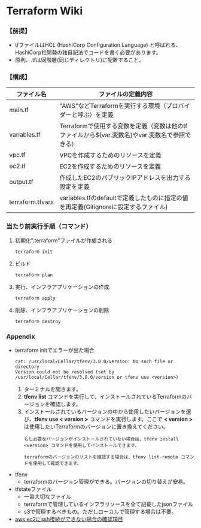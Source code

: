 # Terraform Wiki

### 【前提】
* tfファイルはHCL (HashiCorp Configuration Language) と呼ばれる、HashiCorp社開発の独自記法でコードを書く必要があります。
* 原則、.tfは同階層(同じディレクトリ)に配置すること。

### 【構成】
|ファイル名|ファイルの定義内容|
|------------|-----------|
|main.tf|"AWS"などTerraformを実行する環境（プロバイダーと呼ぶ）を定義|
|variables.tf|Terraformで使用する変数を定義（変数は他のtfファイルから${var.変数名}やvar.変数名で参照できる）|
|vpc.tf|VPCを作成するためのリソースを定義|
|ec2.tf|EC2を作成するためのリソースを定義|
|output.tf|作成したEC2のパブリックIPアドレスを出力する設定を定義|
|terraform.tfvars|variables.tfのdefaultで定義したものに指定の値を再定義(Gitignoreに設定するファイル)|

### 当たり前実行手順（コマンド）
1. 初期化".terraform"ファイルが作成される
    ```text
    terraform init
    ```
2. ビルド
    ```text
    terraform plan
    ```
3. 実行、インフラアプリケーションの作成
    ```text
    terraform apply
    ```
4. 削除、インフラアプリケーションの削除
    ```text
    terraform destroy
    ```
### Appendix
* terraform initでエラーが出た場合
    ```text
    cat: /usr/local/Cellar/tfenv/3.0.0/version: No such file or directory
    Version could not be resolved (set by /usr/local/Cellar/tfenv/3.0.0/version or tfenv use <version>)
    ```
    1. ターミナルを開きます。
    2. **tfenv list** コマンドを実行して、インストールされているTerraformのバージョンを確認します。
    3. インストールされているバージョンの中から使用したいバージョンを選び、**tfenv use < version >** コマンドを実行します。ここで **< version >** は使用したいTerraformのバージョンに置き換えてください。
        ```text
       もし必要なバージョンがインストールされていない場合は、tfenv install <version> コマンドを使用してインストールできます。
        ```
        ```text
        terraformのバージョンのリストを確認する場合は、tfenv list-remote コマンドを使用して確認できます。
        ```
* tfenv
  * terraformのバージョン管理ができる。バージョンの切り替えが安易。
* tfstateファイル
  * 一番大切なファイル
  * terraformで管理しているインフラリソースを全て記載したjsonファイル
  * s3で管理するべきもの。ただしローカルで管理する場合は不要。
* [aws ec2にssh接続ができない場合の確認項目](https://xn--o9j8h1c9hb5756dt0ua226amc1a.com/?p=3583)